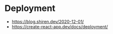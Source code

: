 # Deployment

- https://blog.shiren.dev/2020-12-01/
- https://create-react-app.dev/docs/deployment/
